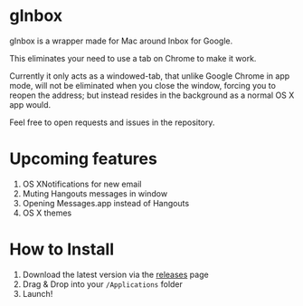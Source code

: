 gInbox
======

gInbox is a wrapper made for Mac around Inbox for Google.

This eliminates your need to use a tab on Chrome to make it work.

Currently it only acts as a windowed-tab, that unlike Google Chrome in app mode, will not be eliminated when you close the window, forcing you to reopen the address; but instead resides in the background as a normal OS X app would.

Feel free to open requests and issues in the repository.

Upcoming features
==================

1. OS XNotifications for new email
1. Muting Hangouts messages in window
1. Opening Messages.app instead of Hangouts
1. OS X themes

How to Install
==============

1. Download the latest version via the [releases](https://github.com/chenasraf/gInbox/releases) page
2. Drag & Drop into your `/Applications` folder
3. Launch!
